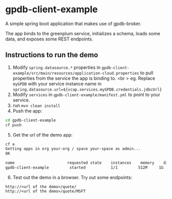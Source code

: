 # gpdb-client-example
A simple spring boot application that makes use of gpdb-broker.

The app binds to the greenplum service, initializes a schema, loads some data, and exposes some REST endpoints. 

## Instructions to run the demo
1. Modify `spring.datasource.*` properties in `gpdb-client-example/src/main/resources/application-cloud.properties` to pull properties from the service the app is binding to. <br \>
eg. Replace `myGPDB` with your service instance name in `spring.datasource.url=${vcap.services.myGPDB.credentials.jdbcUrl}`
2. Modify `services` in `gpdb-client-example/manifest.yml` to point to your service.
3. run `mvn clean install`
4. Push the app:
  ```bash
  cd gpdb-client-example
  cf push
  ```
5. Get the url of the demo app:
  ```bash
  cf a
  Getting apps in org your-org / space your-space as admin...
  OK
  
  name                       requested state    instances    memory    disk    urls
  gpdb-client-example         started           1/1         512M     1G        gpdb-client-example.your.domain
  ```
6. Test out the demo in a browser. Try out some endpoints:
```
http://<url of the demo>/quote/
http://<url of the demo>/quote/MSFT
```
